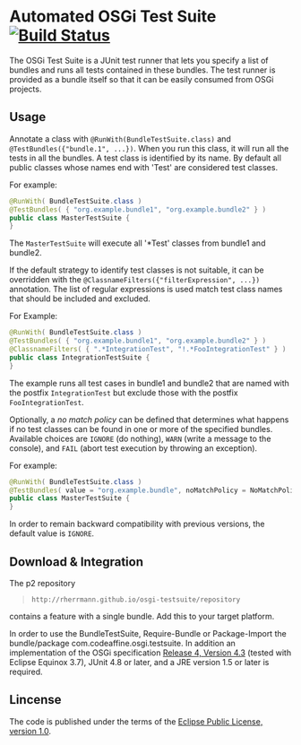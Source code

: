 # Automated OSGi Test Suite [![Build Status](https://travis-ci.org/rherrmann/osgi-testsuite.png)](https://travis-ci.org/rherrmann/osgi-testsuite)

The OSGi Test Suite is a JUnit test runner that lets you specify a list of bundles and runs all tests contained in these bundles. The test runner is provided as a bundle itself so that it can be easily consumed from OSGi projects.


## Usage
Annotate a class with `@RunWith(BundleTestSuite.class)` and `@TestBundles({"bundle.1", ...})`. 
When you run this class, it will run all the tests in all the bundles.
A test class is identified by its name. By default all public classes whose names end with 'Test' are considered test classes.

For example:
````Java
@RunWith( BundleTestSuite.class )
@TestBundles( { "org.example.bundle1", "org.example.bundle2" } )
public class MasterTestSuite {
}
````
The `MasterTestSuite` will execute all '*Test' classes from bundle1 and bundle2.

If the default strategy to identify test classes is not suitable, it can be overridden with the  `@ClassnameFilters({"filterExpression", ...})` annotation. The list of regular expressions is used match test class names that should be included and excluded.

For Example:
````Java
@RunWith( BundleTestSuite.class )
@TestBundles( { "org.example.bundle1", "org.example.bundle2" } )
@ClassnameFilters( { ".*IntegrationTest", "!.*FooIntegrationTest" } )
public class IntegrationTestSuite {
}
````
The example runs all test cases in bundle1 and bundle2 that are named with the postfix `IntegrationTest`
but exclude those with the postfix `FooIntegrationTest`.

Optionally, a _no match policy_ can be defined that determines what happens if no test classes can be found in one or more of the specified bundles. Available choices are `IGNORE` (do nothing), `WARN` (write a message to the console), and `FAIL` (abort test execution by throwing an exception).

For example:
````Java
@RunWith( BundleTestSuite.class )
@TestBundles( value = "org.example.bundle", noMatchPolicy = NoMatchPolicy.FAIL )
public class MasterTestSuite {
}
````

In order to remain backward compatibility with previous versions, the default value is `IGNORE`.

## Download & Integration
The p2 repository

> `http://rherrmann.github.io/osgi-testsuite/repository`

contains a feature with a single bundle. Add this to your target platform.

In order to use the BundleTestSuite, Require-Bundle or Package-Import the bundle/package com.codeaffine.osgi.testsuite.
In addition an implementation of the OSGi specification [Release 4, Version 4.3](http://www.osgi.org/Release4/Download) (tested with Eclipse Equinox 3.7), JUnit 4.8 or later, and a JRE version 1.5 or later is required.


## Lincense
The code is published under the terms of the [Eclipse Public License, version 1.0](http://www.eclipse.org/legal/epl-v10.html).
